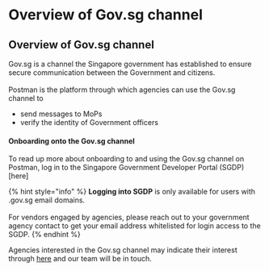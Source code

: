 # Overview of Gov.sg channel

## Overview of Gov.sg channel

Gov.sg is a channel the Singapore government has established to ensure secure communication between the Government and citizens.\
\
Postman is the platform through which agencies can use the Gov.sg channel to

* send messages to MoPs
* verify the identity of Government officers

#### Onboarding onto the Gov.sg channel

To read up more about onboarding to and using the Gov.sg channel on Postman, log in to the Singapore Government Developer Portal (SGDP) \[here]

{% hint style="info" %}
**Logging into SGDP** is only available for users with .gov.sg email domains.\
\
For vendors engaged by agencies, please reach out to your government agency contact to get your email address whitelisted for login access to the SGDP.
{% endhint %}

Agencies interested in the Gov.sg channel may indicate their interest through [here](https://go.gov.sg/sgc-interest-form) and our team will be in touch.
